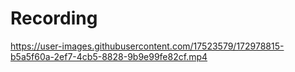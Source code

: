 # Recording

https://user-images.githubusercontent.com/17523579/172978815-b5a5f60a-2ef7-4cb5-8828-9b9e99fe82cf.mp4

